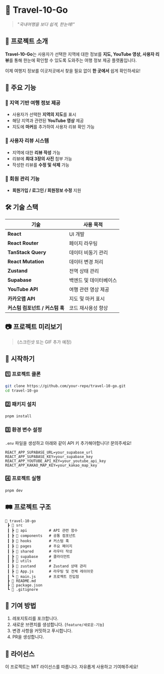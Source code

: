 # 🛫 Travel-10-Go

> _"국내여행을 보다 쉽게, 한눈에!"_

## 📌 프로젝트 소개

**Travel-10-Go**는 사용자가 선택한 지역에 대한 정보를 **지도, YouTube 영상, 사용자 리뷰**를 통해 한눈에 확인할 수 있도록 도와주는 여행 정보 제공 플랫폼입니다.

이제 여행지 정보를 이곳저곳에서 찾을 필요 없이 **한 곳에서** 쉽게 확인하세요!

## 🎯 주요 기능

### 🔹 지역 기반 여행 정보 제공

- 사용자가 선택한 **지역의 지도**를 표시
- 해당 지역과 관련된 **YouTube 영상** 제공
- 지도에 **마커**를 추가하여 사용자 리뷰 확인 가능

### 🔹 사용자 리뷰 시스템

- 지역에 대한 **리뷰 작성** 가능
- 리뷰에 **최대 3장의 사진** 첨부 가능
- 작성한 리뷰를 **수정 및 삭제** 가능

### 🔹 회원 관리 기능

- **회원가입 / 로그인 / 회원정보 수정** 지원

## 🛠 기술 스택

| 기술                            | 사용 목적              |
| ------------------------------- | ---------------------- |
| **React**                       | UI 개발                |
| **React Router**                | 페이지 라우팅          |
| **TanStack Query**              | 데이터 비동기 관리     |
| **React Mutation**              | 데이터 변경 처리       |
| **Zustand**                     | 전역 상태 관리         |
| **Supabase**                    | 백엔드 및 데이터베이스 |
| **YouTube API**                 | 여행 관련 영상 제공    |
| **카카오맵 API**                | 지도 및 마커 표시      |
| **커스텀 컴포넌트 / 커스텀 훅** | 코드 재사용성 향상     |

## 📷 프로젝트 미리보기

> (스크린샷 또는 GIF 추가 예정)

## 🚀 시작하기

### 1️⃣ 프로젝트 클론

```sh
git clone https://github.com/your-repo/travel-10-go.git
cd travel-10-go
```

### 2️⃣ 패키지 설치

```sh
pnpm install
```

### 3️⃣ 환경 변수 설정

`.env` 파일을 생성하고 아래와 같이 API 키 추가해야합니다! 문의주세요!

```env
REACT_APP_SUPABASE_URL=your_supabase_url
REACT_APP_SUPABASE_KEY=your_supabase_key
REACT_APP_YOUTUBE_API_KEY=your_youtube_api_key
REACT_APP_KAKAO_MAP_KEY=your_kakao_map_key
```

### 4️⃣ 프로젝트 실행

```sh
pnpm dev
```

## 🛤 프로젝트 구조

```plaintext
📂 travel-10-go
 ┣ 📂 src
 ┃ ┣ 📂 api          # API 관련 함수
 ┃ ┣ 📂 components   # 공통 컴포넌트
 ┃ ┣ 📂 hooks        # 커스텀 훅
 ┃ ┣ 📂 pages        # 주요 페이지
 ┃ ┣ 📂 shared       # 라우터 작성
 ┃ ┣ 📂 supabase     # 클라이언트
 ┃ ┣ 📂 utils        #
 ┃ ┣ 📂 zustand      # Zustand 상태 관리
 ┃ ┣ 📜 App.js       # 라우팅 및 전체 레이아웃
 ┃ ┗ 📜 main.js      # 프로젝트 진입점
 ┣ 📜 README.md
 ┣ 📜 package.json
 ┗ 📜 .gitignore
```

## 👏 기여 방법

1. 레포지토리를 포크합니다.
2. 새로운 브랜치를 생성합니다. (`feature/새로운-기능`)
3. 변경 사항을 커밋하고 푸시합니다.
4. PR을 생성합니다.

## 📜 라이선스

이 프로젝트는 MIT 라이선스를 따릅니다. 자유롭게 사용하고 기여해주세요!

